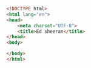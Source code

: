 
<BlogInfo id="344" title="99.Ed sheeran" author="白日梦想猿" pv=0 read_times=0 pre_cost_time=0分6秒 category="css学习" tag_list="['css学习']" create_time="2020.07.31 15:14:46" update_time="2020.07.31 15:15:01" />

```html
<!DOCTYPE html>
<html lang="en">
<head>
    <meta charset="UTF-8">
    <title>Ed sheeran</title>
</head>
<body>

</body>
</html>
```

